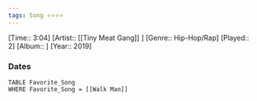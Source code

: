 ```yaml
---
tags: Song ⭐⭐⭐⭐ 
---
```

[Time:: 3:04]
[Artist:: [[Tiny Meat Gang]] ]
[Genre:: Hip-Hop/Rap]
[Played:: 2]
[Album:: ]
[Year:: 2019]
### Dates
````dataview
TABLE Favorite_Song
WHERE Favorite_Song = [[Walk Man]]
````